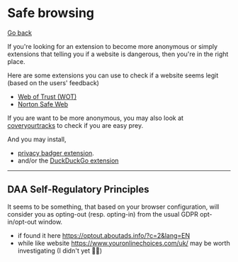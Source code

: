 # Safe browsing

[Go back](..)

If you're looking for an extension to become more anonymous or simply extensions that telling you if a website is dangerous, then you're in the right place.

Here are some extensions you can use to check if a website seems legit (based on the users' feedback)

* [Web of Trust (WOT)](https://www.mywot.com/)
* [Norton Safe Web](https://fr.norton.com/feature/safe-web)

If you are want to be more anonymous, you may also look at [coveryourtracks](https://coveryourtracks.eff.org/) to check if you are easy prey.

And you may install,

* [privacy badger extension](https://www.eff.org/pages/privacy-badger).
* and/or the [DuckDuckGo extension](https://duckduckgo.com/app)

<hr class="sl">

## DAA Self-Regulatory Principles

It seems to be something, that based on your browser configuration, will consider you as opting-out (resp. opting-in) from the usual GDPR opt-in/opt-out window.

* if found it here <https://optout.aboutads.info/?c=2&lang=EN>
* while like website <https://www.youronlinechoices.com/uk/> may be worth investigating (I didn't yet 🙇‍♂️)